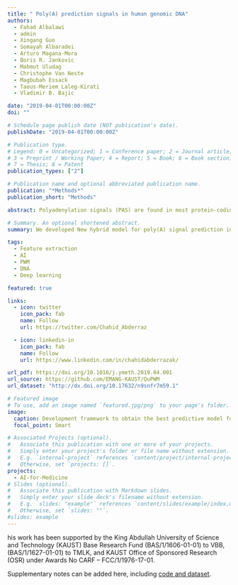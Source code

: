 ```yaml
---
title: " Poly(A) prediction signals in human genomic DNA"
authors:
  - Fahad Albalawi
  - admin
  - Xingang Guo
  - Somayah Albaradei
  - Arturo Magana-Mora
  - Boris R. Jankovic
  - Mahmut Uludag
  - Christophe Van Neste
  - Magbubah Essack
  - Taous-Meriem Laleg-Kirati
  - Vladimir B. Bajic

date: "2019-04-01T00:00:00Z"
doi: ""

# Schedule page publish date (NOT publication's date).
publishDate: "2019-04-01T00:00:00Z"

# Publication type.
# Legend: 0 = Uncategorized; 1 = Conference paper; 2 = Journal article;
# 3 = Preprint / Working Paper; 4 = Report; 5 = Book; 6 = Book section;
# 7 = Thesis; 8 = Patent
publication_types: ["2"]

# Publication name and optional abbreviated publication name.
publication: "*Methods*"
publication_short: "Methods"

abstract: Polyadenylation signals (PAS) are found in most protein-coding and some non-coding genes in eukaryotes. Their accurate recognition improves understanding gene regulation mechanisms and recognition of the 3′-end of transcribed gene regions where premature or alternate transcription ends may lead to various diseases. Although different methods and tools for in-silico prediction of genomic signals have been proposed, the correct identification of PAS in genomic DNA remains challenging due to a vast number of non-relevant hexamers identical to PAS hexamers. In this study, we developed a novel method for PAS recognition. The method is implemented in a hybrid PAS recognition model (HybPAS), which is based on deep neural networks (DNNs) and logistic regression models (LRMs). One of such models is developed for each of the 12 most frequent human PAS hexamers. DNN models appeared the best for eight PAS types (including the two most frequent PAS hexamers), while LRM appeared best for the remaining four PAS types. The new models use different combinations of signal processing-based, statistical, and sequence-based features as input. The results obtained on human genomic data show that HybPAS outperforms the well-tuned state-of-the-art Omni-PolyA models, reducing the classification error for different PAS hexamers by up to 57.35% for 10 out of 12 PAS types, with Omni-PolyA models being better for two PAS types. For the most frequent PAS types, ‘AATAAA’ and ‘ATTAAA’, HybPAS reduced the error rate by 35.14% and 34.48%, respectively. On average, HybPAS reduces the error by 30.29%. HybPAS is implemented partly in Python and in MATLAB available at https://github.com/EMANG-KAUST/PolyA_Prediction_LRM_DNN.

# Summary. An optional shortened abstract.
summary: We developed New hybrid model for poly(A) signal prediction in human DNA is developed. It contains 8 deep neural networks and 4 logistic regression models. A novel feature generation method is used to extract relevant patterns in the DNA sequences.

tags:
  - Feature extraction
  - AI
  - PWM
  - DNA
  - Deep learning

featured: true

links:
  - icon: twitter
    icon_pack: fab
    name: Follow
    url: https://twitter.com/Chahid_Abderraz

  - icon: linkedin-in
    icon_pack: fab
    name: Follow
    url: https://www.linkedin.com/in/chahidabderrazak/

url_pdf: https://doi.org/10.1016/j.ymeth.2019.04.001
url_source: https://github.com/EMANG-KAUST/QuPWM
url_dataset: "http://dx.doi.org/10.17632/n9snfr7m59.1"

# Featured image
# To use, add an image named `featured.jpg/png` to your page's folder.
image:
  caption: Development framework to obtain the best predictive model for an individual PAS variant.
  focal_point: Smart

# Associated Projects (optional).
#   Associate this publication with one or more of your projects.
#   Simply enter your project's folder or file name without extension.
#   E.g. `internal-project` references `content/project/internal-project/index.md`.
#   Otherwise, set `projects: []`.
projects:
  - AI-for-Medicine
# Slides (optional).
#   Associate this publication with Markdown slides.
#   Simply enter your slide deck's filename without extension.
#   E.g. `slides: "example"` references `content/slides/example/index.md`.
#   Otherwise, set `slides: ""`.
#slides: example
---
```


his work has been supported by the King Abdullah University of Science and Technology (KAUST) Base Research Fund (BAS/1/1606-01-01) to VBB, (BAS/1/1627-01-01) to TMLK, and KAUST Office of Sponsored Research (OSR) under Awards No CARF – FCC/1/1976-17-01.

Supplementary notes can be added here, including [code and dataset](https://github.com/EMANG-KAUST/QuPWM).
